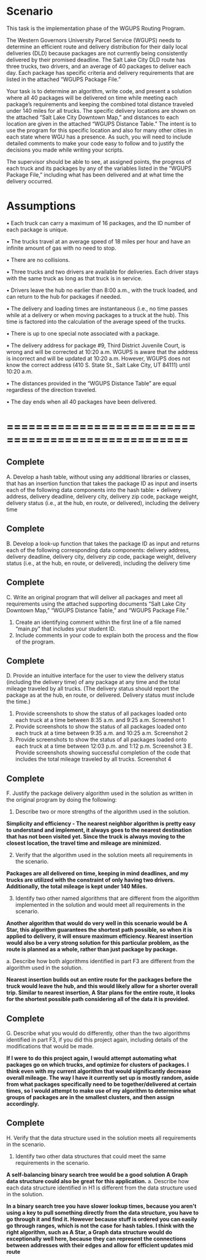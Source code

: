 # Scenario


This task is the implementation phase of the WGUPS Routing Program.

The Western Governors University Parcel Service (WGUPS) needs to determine an efficient route and delivery distribution for their daily local deliveries (DLD) because packages are not currently being consistently delivered by their promised deadline. The Salt Lake City DLD route has three trucks, two drivers, and an average of 40 packages to deliver each day. Each package has specific criteria and delivery requirements that are listed in the attached “WGUPS Package File.”

Your task is to determine an algorithm, write code, and present a solution where all 40 packages will be delivered on time while meeting each package’s requirements and keeping the combined total distance traveled under 140 miles for all trucks. The specific delivery locations are shown on the attached “Salt Lake City Downtown Map,” and distances to each location are given in the attached “WGUPS Distance Table.” The intent is to use the program for this specific location and also for many other cities in each state where WGU has a presence. As such, you will need to include detailed comments to make your code easy to follow and to justify the decisions you made while writing your scripts.

The supervisor should be able to see, at assigned points, the progress of each truck and its packages by any of the variables listed in the “WGUPS Package File,” including what has been delivered and at what time the delivery occurred.
# Assumptions

•  Each truck can carry a maximum of 16 packages, and the ID number of each package is unique.

•  The trucks travel at an average speed of 18 miles per hour and have an infinite amount of gas with no need to stop.

•  There are no collisions.

•  Three trucks and two drivers are available for deliveries. Each driver stays with the same truck as long as that truck is in service.

•  Drivers leave the hub no earlier than 8:00 a.m., with the truck loaded, and can return to the hub for packages if needed.

•  The delivery and loading times are instantaneous (i.e., no time passes while at a delivery or when moving packages to a truck at the hub). This time is factored into the calculation of the average speed of the trucks.

•  There is up to one special note associated with a package.

•  The delivery address for package #9, Third District Juvenile Court, is wrong and will be corrected at 10:20 a.m. WGUPS is aware that the address is incorrect and will be updated at 10:20 a.m. However, WGUPS does not know the correct address (410 S. State St., Salt Lake City, UT 84111) until 10:20 a.m.

•  The distances provided in the “WGUPS Distance Table” are equal regardless of the direction traveled.

•  The day ends when all 40 packages have been delivered.


# ===================================================
## Complete

A.  Develop a hash table, without using any additional libraries or classes, that has an insertion function that takes the package ID as input and inserts each of the following data components into the hash table:
•   delivery address, delivery deadline, delivery city, delivery zip code, package weight, delivery status (i.e., at the hub, en route, or delivered), including the delivery time

## Complete

B.  Develop a look-up function that takes the package ID as input and returns each of the following corresponding data components:
delivery address, delivery deadline, delivery city, delivery zip code, package weight, delivery status (i.e., at the hub, en route, or delivered), including the delivery time

## Complete

C.  Write an original program that will deliver all packages and meet all requirements using the attached supporting documents “Salt Lake City Downtown Map,” “WGUPS Distance Table,” and “WGUPS Package File.”
1.  Create an identifying comment within the first line of a file named “main.py” that includes your student ID.
2.  Include comments in your code to explain both the process and the flow of the program.

## Complete

D.  Provide an intuitive interface for the user to view the delivery status (including the delivery time) of any package at any time and the total mileage traveled by all trucks. (The delivery status should report the package as at the hub, en route, or delivered. Delivery status must include the time.)
1. Provide screenshots to show the status of all packages loaded onto each truck at a time between 8:35 a.m. and 9:25 a.m.
Screenshot 1
2.  Provide screenshots to show the status of all packages loaded onto each truck at a time between 9:35 a.m. and 10:25 a.m.
Screenshot 2
3.  Provide screenshots to show the status of all packages loaded onto each truck at a time between 12:03 p.m. and 1:12 p.m.
Screenshot 3
E.  Provide screenshots showing successful completion of the code that includes the total mileage traveled by all trucks.
Screenshot 4

## Complete

F.  Justify the package delivery algorithm used in the solution as written in the original program by doing the following:
1.  Describe two or more strengths of the algorithm used in the solution.

**Simplicity and efficiency - The nearest neighbor algorithm is pretty easy to understand and implement, it always goes to the nearest destination that has not been visited yet.
Since the truck is always moving to the closest location, the travel time and mileage are minimized.**

2.  Verify that the algorithm used in the solution meets all requirements in the scenario.

**Packages are all delivered on time, keeping in mind deadlines, and my trucks are utilized with the constraint of only having two drivers. Additionally, the total mileage is kept under 140 Miles.**

3.  Identify two other named algorithms that are different from the algorithm implemented in the solution and would meet all requirements in the scenario.

**Another algorithm that would do very well in this scenario would be A Star, this algorithm guarantees the shortest path possible, so when it is applied to delivery, it will ensure maximum efficiency.
Nearest insertion would also be a very strong solution for this particular problem, as the route is planned as a whole, rather than just package by package.**

a.  Describe how both algorithms identified in part F3 are different from the algorithm used in the solution.

**Nearest insertion builds out an entire route for the packages before the truck would leave the hub, and this would likely allow for a shorter overall trip.
Similar to nearest insertion, A Star plans for the entire route, it looks for the shortest possible path considering all of the data it is provided.**

## Complete
G.  Describe what you would do differently, other than the two algorithms identified in part F3, if you did this project again, including details of the modifications that would be made.

**If I were to do this project again, I would attempt automating what packages go on which trucks, and optimize for clusters of packages. I think even with my current algorithm that would significantly decrease overall mileage.
The way I have it currently set up is mostly random, aside from what packages specifically need to be together/delivered at certain times, so I would attempt to make use of my algorithm to determine what groups of packages are in the smallest clusters,
and then assign accordingly.**

## Complete
H.  Verify that the data structure used in the solution meets all requirements in the scenario.
1.  Identify two other data structures that could meet the same requirements in the scenario.

**A self-balancing binary search tree would be a good solution
A Graph data structure could also be great for this application.**
a.  Describe how each data structure identified in H1 is different from the data structure used in the solution.

**In a binary search tree you have slower lookup times, because you aren't using a key to pull something directly from the data structure, you have to go through it and find it. However because stuff is ordered you can easily go through ranges, which is not the case for hash tables.
I think with the right algorithm, such as A Star, a Graph data structure would do exceptionally well here, because they can represent the connections between addresses with their edges and allow for efficient updates mid route**
